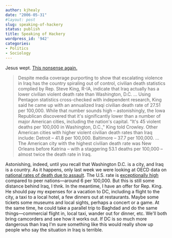 ```yaml
---
author: kjhealy
date: "2006-05-31"
#layout: post
slug: speaking-of-hackery
status: publish
title: Speaking of Hackery
wordpress_id: '942'
categories:
- Politics
- Sociology
---
```


Jesus wept. [This nonsense again.](http://www.newsmax.com/archives/ic/2006/5/29/132706.shtml?s=ic)

> Despite media coverage purporting to show that escalating violence in Iraq has the country spiraling out of control, civilian death statistics complied by Rep. Steve King, R-IA, indicate that Iraq actually has a lower civilian violent death rate than Washington, D.C. ... Using Pentagon statistics cross-checked with independent research, King said he came up with an annualized Iraqi civilian death rate of 27.51 per 100,000. While that number sounds high – astonishingly, the Iowa Republican discovered that it's significantly lower than a number of major American cities, including the nation's capital. "It's 45 violent deaths per 100,000 in Washington, D.C.," King told Crowley. Other American cities with higher violent civilian death rates than Iraq include: Detroit – 41.8 per 100,000. Baltimore – 37.7 per 100,000. ... The American city with the highest civilian death rate was New Orleans before Katrina – with a staggering 53.1 deaths per 100,000 – almost twice the death rate in Iraq.

Astonishing, indeed, until you recall that Washington D.C. is a city, and Iraq is a country. As it happens, only last week we were looking at OECD data on [national rates of death due to assault](http://crookedtimber.org/2006/05/26/incarceration-again/). The U.S. rate is [exceptionally high](assault-deaths-99.png) compared to peer nations—around 6 per 100,000. But this is still some distance behind Iraq, I thnk. In the meantime, I have an offer for Rep. King. He should pay my expenses for a vacation to DC, including a flight to the city, a taxi to a local hotel, a few dinners out at restaurants. Maybe some tickets some museums and local sights, perhaps a concert or a game. At the same time, he could take a parallel trip to Baghdad and do the same things—commercial flight in, local taxi, wander out for dinner, etc. We'll both bring camcorders and see how it works out. If DC is so much more dangerous than Iraq I'm sure something like this would really show up people who say the situation in Iraq is terrible.
